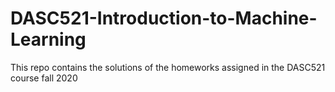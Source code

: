 # DASC521-Introduction-to-Machine-Learning

This repo contains the solutions of the homeworks assigned in the DASC521 course fall 2020
